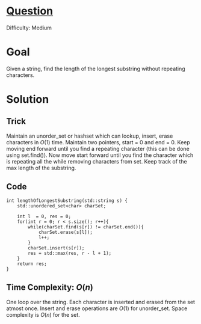 # [Question](https://leetcode.com/problems/longest-substring-without-repeating-characters/)
Difficulty: Medium
# Goal
Given a string, find the length of the longest substring without repeating characters.
# Solution
## Trick
Maintain an unorder_set or hashset which can lookup, insert, erase characters in $O(1)$ time. Maintain two pointers, start = 0 and end = 0. Keep moving end forward until you find a repeating character (this can be done using set.find()). Now move start forward until you find the character which is repeating all the while removing characters from set. Keep track of the max length of the substring.
## Code
```
int lengthOfLongestSubstring(std::string s) {
    std::unordered_set<char> charSet;

    int l  = 0, res = 0;
    for(int r = 0; r < s.size(); r++){
        while(charSet.find(s[r]) != charSet.end()){
            charSet.erase(s[l]);
            l++;
        }
        charSet.insert(s[r]);
        res = std::max(res, r - l + 1);
    }
    return res;
}
```
## Time Complexity: $O(n)$
One loop over the string. Each character is inserted and erased from the set atmost once. Insert and erase operations are $O(1)$ for unorder_set. Space complexity is $O(n)$ for the set.